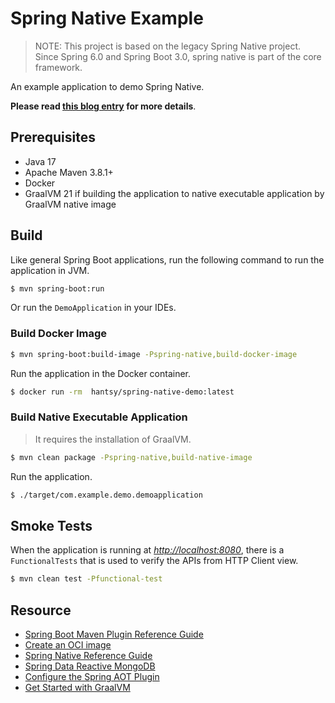 # Spring Native Example

> NOTE: This project is based on the legacy Spring Native project. Since Spring 6.0 and Spring Boot 3.0, spring native is part of the core framework.

An example application to demo Spring Native. 

**Please read [this blog entry](https://hantsy.medium.com/building-your-first-spring-native-application-ae169136e544) for more details**.

## Prerequisites 

* Java 17
* Apache Maven 3.8.1+
* Docker 
* GraalVM 21 if building the application to native executable application by GraalVM native image

## Build

Like general Spring Boot applications, run the following command  to run the application in JVM.

```bash
$ mvn spring-boot:run
```

Or run the `DemoApplication` in your IDEs.

### Build Docker Image

```bash
$ mvn spring-boot:build-image -Pspring-native,build-docker-image
```

Run the application in the Docker container.

```bash
$ docker run -rm  hantsy/spring-native-demo:latest
```

### Build Native Executable Application

> It requires the installation of GraalVM.

```bash
$ mvn clean package -Pspring-native,build-native-image
```

Run the application.

```bash
$ ./target/com.example.demo.demoapplication
```


## Smoke Tests

When the application is running at *[http://localhost:8080](http://localhost:8080)*,  there is a `FunctionalTests` that is used to verify the APIs from HTTP Client view.

```bash
$ mvn clean test -Pfunctional-test
```

## Resource

* [Spring Boot Maven Plugin Reference Guide](https://docs.spring.io/spring-boot/docs/2.4.4/maven-plugin/reference/html/)
* [Create an OCI image](https://docs.spring.io/spring-boot/docs/2.4.4/maven-plugin/reference/html/#build-image)
* [Spring Native Reference Guide](https://docs.spring.io/spring-native/docs/current/reference/htmlsingle/)
* [Spring Data Reactive MongoDB](https://docs.spring.io/spring-boot/docs/2.4.4/reference/htmlsingle/#boot-features-mongodb)
* [Configure the Spring AOT Plugin](https://docs.spring.io/spring-native/docs/0.9.1/reference/htmlsingle/#spring-aot-maven)
* [Get Started with GraalVM ](https://www.graalvm.org/docs/getting-started/#install-graalvm)

